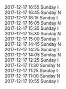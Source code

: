 2017-12-17 16:55 Sunday  I  
2017-12-17 16:45 Sunday  N  
2017-12-17 16:15 Sunday  I  
2017-12-17 16:05 Sunday  N  
2017-12-17 15:35 Sunday  I  
2017-12-17 15:30 Sunday  N  
2017-12-17 15:00 Sunday  I  
2017-12-17 14:45 Sunday  N  
2017-12-17 14:25 Sunday  I  
2017-12-17 14:05 Sunday  N  
2017-12-17 12:25 Sunday  I  
2017-12-17 11:30 Sunday  N  
2017-12-17 11:25 Sunday  I  
2017-12-17 11:00 Sunday  N  
2017-12-17 10:55 Sunday  I  
